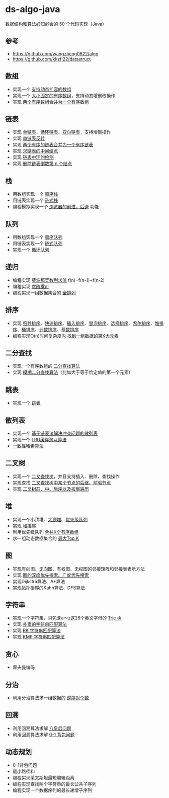 # ds-algo-java

数据结构和算法必知必会的 50 个代码实现（Java）

## 参考

* https://github.com/wangzheng0822/algo
* https://github.com/kkzfl22/datastruct

## 数组

* 实现一个 [支持动态扩容的数组][dynamic-array]
* 实现一个 [大小固定的有序数组][sorted-array]，支持动态增删改操作
* 实现 [两个有序数组合并为一个有序数组][merge-two-sorted-array]

[dynamic-array]: ./src/main/java/com/github/andavid/ds/datastructure/array/DynamicArray.java
[sorted-array]: ./src/main/java/com/github/andavid/ds/datastructure/array/SortedArray.java
[merge-two-sorted-array]: ./src/main/java/com/github/andavid/ds/datastructure/array/MergeTwoSortedArray.java

## 链表

* 实现 [单链表][singly-linked-list]、[循环链表][circular-linked-list]、[双向链表][doubly-linked-list]，支持增删操作
* 实现 [单链表反转][reverse-linked-list]
* 实现 [两个有序的链表合并为一个有序链表][merge-two-linked-list]
* 实现 [求链表的中间结点][find-middle-node]
* 实现 [链表中环的检测][cycle-linked-list]
* 实现 [删除链表倒数第 n 个结点][remove-nth-node]

[singly-linked-list]: ./src/main/java/com/github/andavid/ds/datastructure/linkedlist/SinglyLinkedList.java
[circular-linked-list]: ./src/main/java/com/github/andavid/ds/datastructure/linkedlist/CircularLinkedList.java
[doubly-linked-list]: ./src/main/java/com/github/andavid/ds/datastructure/linkedlist/DoublyLinkedList.java
[reverse-linked-list]: ./src/main/java/com/github/andavid/ds/datastructure/linkedlist/ReverseLinkedList.java
[merge-two-linked-list]: ./src/main/java/com/github/andavid/ds/datastructure/linkedlist/MergeTwoLinkedList.java
[find-middle-node]: ./src/main/java/com/github/andavid/ds/datastructure/linkedlist/FindMiddleNode.java
[cycle-linked-list]: ./src/main/java/com/github/andavid/ds/datastructure/linkedlist/CycleLinkedList.java
[remove-nth-node]: ./src/main/java/com/github/andavid/ds/datastructure/linkedlist/RemoveNthNode.java

## 栈

* 用数组实现一个 [顺序栈][array-stack]
* 用链表实现一个 [链式栈][linked-stack]
* 编程模拟实现一个 [浏览器的前进、后退][sample-browser] 功能

[array-stack]: ./src/main/java/com/github/andavid/ds/datastructure/stack/ArrayStack.java
[linked-stack]: ./src/main/java/com/github/andavid/ds/datastructure/stack/LinkedStack.java
[sample-browser]: ./src/main/java/com/github/andavid/ds/datastructure/stack/SampleBrowser.java

## 队列

* 用数组实现一个 [顺序队列][array-queue]
* 用链表实现一个 [链式队列][linked-queue]
* 实现一个 [循环队列][circular-queue]

[array-queue]: ./src/main/java/com/github/andavid/ds/datastructure/queue/ArrayQueue.java
[linked-queue]: ./src/main/java/com/github/andavid/ds/datastructure/queue/LinkedQueue.java
[circular-queue]: ./src/main/java/com/github/andavid/ds/datastructure/queue/CircularQueue.java

## 递归

* 编程实现 [斐波那契数列求值][fibonacci] f(n)=f(n-1)+f(n-2)
* 编程实现 [求阶乘n!][factorial]
* 编程实现一组数据集合的 [全排列][permutation]

[fibonacci]: ./src/main/java/com/github/andavid/ds/algorithm/recursion/Fibonacci.java
[factorial]: ./src/main/java/com/github/andavid/ds/algorithm/recursion/Factorial.java
[permutation]: ./src/main/java/com/github/andavid/ds/algorithm/recursion/Permutation.java

## 排序

* 实现 [归并排序][MergeSort]、[快速排序][QuickSort]、[插入排序][InsertionSort]、[冒泡排序][BubbleSort]、[选择排序][SelectionSort]、[希尔排序][ShellSort]、[堆排序][HeapSort]、[桶排序][BucketSort]、[计数排序][CountingSort]、[基数排序][RadixSort]
* 编程实现O(n)时间复杂度内 [找到一组数据的第K大元素][FindKthLargest]

[MergeSort]: ./src/main/java/com/github/andavid/ds/algorithm/sort/MergeSort.java
[QuickSort]: ./src/main/java/com/github/andavid/ds/algorithm/sort/QuickSort.java
[BubbleSort]: ./src/main/java/com/github/andavid/ds/algorithm/sort/BubbleSort.java
[InsertionSort]: ./src/main/java/com/github/andavid/ds/algorithm/sort/InsertionSort.java
[SelectionSort]: ./src/main/java/com/github/andavid/ds/algorithm/sort/SelectionSort.java
[ShellSort]: ./src/main/java/com/github/andavid/ds/algorithm/sort/ShellSort.java
[HeapSort]: ./src/main/java/com/github/andavid/ds/algorithm/sort/HeapSort.java
[BucketSort]: ./src/main/java/com/github/andavid/ds/algorithm/sort/BucketSort.java
[CountingSort]: ./src/main/java/com/github/andavid/ds/algorithm/sort/CountingSort.java
[RadixSort]: ./src/main/java/com/github/andavid/ds/algorithm/sort/RadixSort.java
[FindKthLargest]: ./src/main/java/com/github/andavid/ds/algorithm/sort/FindKthLargest.java

## 二分查找

* 实现一个有序数组的 [二分查找算法][binary-search]
* 实现 [模糊二分查找算法][binary-search]（比如大于等于给定值的第一个元素）

[binary-search]: ./src/main/java/com/github/andavid/ds/algorithm/search/BinarySearch.java

## 跳表

* 实现一个 [跳表][skip-list]

[skip-list]: ./src/main/java/com/github/andavid/ds/datastructure/skiplist/SkipList.java

## 散列表

* 实现一个 [基于链表法解决冲突问题的散列表][my-hash-map]
* 实现一个 [LRU缓存淘汰算法][lru-cache]
* [一致性哈希算法][consistent-hash]

[my-hash-map]: ./src/main/java/com/github/andavid/ds/datastructure/hash/MyHashMap.java
[lru-cache]: ./src/main/java/com/github/andavid/ds/datastructure/hash/LruCache.java
[consistent-hash]: ./src/main/java/com/github/andavid/ds/datastructure/hash/ConsistentHash.java


## 二叉树

* 实现一个 [二叉查找树][BinarySearchTree]，并且支持插入、删除、查找操作
* 实现查找 [二叉查找树中某个节点的后继、前驱节点][BinarySearchTree]
* 实现 [二叉树前、中、后序以及按层遍历][BinaryTree]

[BinarySearchTree]: ./src/main/java/com/github/andavid/ds/datastructure/tree/BinarySearchTree.java
[BinaryTree]: ./src/main/java/com/github/andavid/ds/datastructure/tree/BinaryTree.java

## 堆

* 实现一个小顶堆、[大顶堆][MaxHeap]、[优先级队列][PriorityQueue]
* 实现 [堆排序][HeapSort]
* 利用优先级队列 [合并K个有序数组][MergeSortedArray]
* 求一组动态数据集合的 [最大Top K][Topk]

[MaxHeap]: ./src/main/java/com/github/andavid/ds/datastructure/heap/Heap.java
[PriorityQueue]: ./src/main/java/com/github/andavid/ds/datastructure/heap/PriorityQueueUsage.java
[HeapSort]: ./src/main/java/com/github/andavid/ds/datastructure/sort/HeapSort.java
[MergeSortedArray]: ./src/main/java/com/github/andavid/ds/datastructure/heap/MergeSortedArray.java
[Topk]: ./src/main/java/com/github/andavid/ds/datastructure/heap/Topk.java

## 图

* 实现有向图、[无向图][graph]、有权图、无权图的邻接矩阵和邻接表表示方法
* 实现 [图的深度优先搜索、广度优先搜索][graph]
* 实现Dijkstra算法、A*算法
* 实现拓扑排序的Kahn算法、DFS算法

[graph]: ./src/main/java/com/github/andavid/ds/datastructure/graph/Graph.java

## 字符串

* 实现一个字符集，只包含a～z这26个英文字母的 [Trie 树][trie-tree]
* 实现 [朴素的字符串匹配算法][brute-force]
* 实现 [RK 字符串匹配算法][RK]
* 实现 [KMP 字符串匹配算法][kmp]

[trie-tree]: ./src/main/java/com/github/andavid/ds/algorithm/stringmatch/TrieTree.java
[brute-force]: ./src/main/java/com/github/andavid/ds/algorithm/stringmatch/BruteForce.java
[RK]: ./src/main/java/com/github/andavid/ds/algorithm/stringmatch/RabinKarp.java
[kmp]: ./src/main/java/com/github/andavid/ds/algorithm/stringmatch/Kmp.java

## 贪心

* 霍夫曼编码

## 分治

* 利用分治算法求一组数据的 [逆序对个数][CountInversePairs]

[CountInversePairs]: ./src/main/java/com/github/andavid/ds/algorithm/divideandconquer/CountInversePairs.java

## 回溯

* 利用回溯算法求解 [八皇后问题][EightQueen]
* 利用回溯算法求解 [0-1 背包问题][Package]

[EightQueen]: ./src/main/java/com/github/andavid/ds/algorithm/backtracking/EightQueen.java
[Package]: ./src/main/java/com/github/andavid/ds/algorithm/backtracking/Package.java

## 动态规划

* 0-1背包问题
* 最小路径和
* 编程实现莱文斯坦最短编辑距离
* 编程实现查找两个字符串的最长公共子序列
* 编程实现一个数据序列的最长递增子序列
